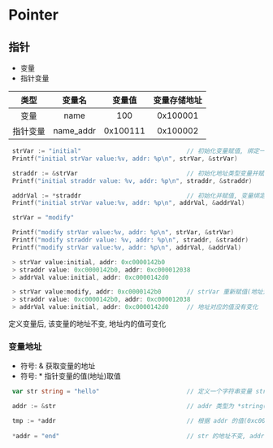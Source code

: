 <!--
 * @Author       : facsert
 * @Date         : 2023-05-23 15:28:43
 * @LastEditTime: 2023-10-11 22:11:14
 * @Description  : edit description
-->

# Pointer

## 指针

- 变量
- 指针变量

|类型|变量名|变量值|变量存储地址|
|:-:|:-:|:--:|:--:|
|变量|name|100|0x100001|
|指针变量|name_addr|0x100111|0x100002|

```Go
 strVar := "initial"                             // 初始化变量赋值, 绑定一个固定地址, 值可以变, 地址不变
 Printf("initial strVar value:%v, addr: %p\n", strVar, &strVar)

 straddr := &strVar                              // 初始化地址类型变量并赋值, 变量绑定地址, 变量值是一个地址
 Printf("initial straddr value: %v, addr: %p\n", straddr, &straddr)

 addrVal := *straddr                             // 初始化并赋值, 变量绑定地址, 地址类型才能取值
 Printf("initial strVar value:%v, addr: %p\n", addrVal, &addrVal)

 strVar = "modify"                               

 Printf("modify strVar value:%v, addr: %p\n", strVar, &strVar)
 Printf("modify straddr value: %v, addr: %p\n", straddr, &straddr)
 Printf("modify strVar value:%v, addr: %p\n", addrVal, &addrVal)

 > strVar value:initial, addr: 0xc0000142b0
 > straddr value: 0xc0000142b0, addr: 0xc000012038
 > addrVal value:initial, addr: 0xc0000142d0

 > strVar value:modify, addr: 0xc0000142b0       // strVar 重新赋值(地址对应的值变化), 地址不变
 > straddr value: 0xc0000142b0, addr: 0xc000012038
 > addrVal value:initial, addr: 0xc0000142d0     // 地址对应的值没有变化

```

定义变量后, 该变量的地址不变, 地址内的值可变化

### 变量地址

- 符号: & 获取变量的地址
- 符号: * 指针变量的值(地址)取值

```Go
 var str string = "hello"                        // 定义一个字符串变量 str, 值是 "hello" 地址是 0xc00001a078

 addr := &str                                    // addr 类型为 *string(地址类型), addr 的值是 0xc00001a078(str 地址), addr 地址是 0xc00000e018

 tmp := *addr                                    // 根据 addr 的值(0xc00001a078 str 地址)取值到 "hello" 赋值给 tmp. 等同于 tmp := "hello"
 
 *addr = "end"                                   // str 的地址不变, addr 指针一直指向 str 的值, 与 str = "end" 效果一致
```
